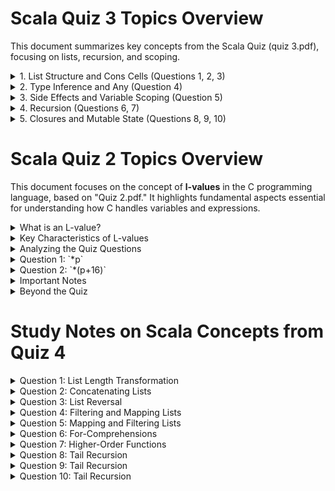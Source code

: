 # Scala Quiz 3 Topics Overview

This document summarizes key concepts from the Scala Quiz (quiz 3.pdf), focusing on lists, recursion, and scoping.

<details>
<summary>1. List Structure and Cons Cells (Questions 1, 2, 3)</summary>

- **Cons Cells**: Understanding how lists are constructed internally using cons cells, which consist of:
  - **Head**: The value stored in the list.
  - **Tail**: A reference to the next cons cell or `Nil` if it's the end.
  
- **Counting Cons Cells**: Visualize how nested lists are linked; each element is part of a cons cell.
  
- **Key Takeaway**: Comprehension of the internal linked list structure is essential for reasoning about list operations and their efficiency.

</details>

<details>
<summary>2. Type Inference and Any (Question 4)</summary>

- **Type Inference**: Scala's compiler infers types well, but mixed types in a list will be inferred as the most general type.
  
- **Any Type**: `Any` is the root of the type hierarchy; a list containing various types (e.g., `Int`, `String`, tuples) will be inferred as `List[Any]`.

</details>

<details>
<summary>3. Side Effects and Variable Scoping (Question 5)</summary>

- **Side Effects**: Example: `(var x = 0; x = x + 1; x)` demonstrates side effects in expressions. Each block defines a local `var x`.

- **Scoping**: Variables declared in blocks are local and do not affect each other.

</details>

<details>
<summary>4. Recursion (Questions 6, 7)</summary>

- **Recursive Function Definition (Question 6)**: A recursive function `f(x)` returns 0 for `x < 0`, otherwise calls itself with `x - 1` and adds `x`.

- **Pattern Matching and Recursion (Question 7)**: Combines pattern matching and recursion to return a sublist. The type of variables in a pattern match is crucial (e.g., `ys` matches the tail of the list `x`).

</details>

<details>
<summary>5. Closures and Mutable State (Questions 8, 9, 10)</summary>

- **Closures**: Functions accessing variables outside their scope. The `makeCounter()` function creates and returns closures.

- **Mutable State**: Closure behavior depends on whether the captured variable (e.g., `var x`) is mutable.
  
  - **Question 9**: Captures a mutable variable. Each call modifies the shared `x`, leading to incrementing output.
  
  - **Questions 8 & 10**: Attempting to modify a variable within the closure's scope results in compiler errors or unexpected behavior due to immutability.
  
- **Key Concept**: Closures allow for stateful functions, but careful attention to variable scoping and mutability is essential.

</details>


# Scala Quiz 2 Topics Overview

This document focuses on the concept of **l-values** in the C programming language, based on "Quiz 2.pdf." It highlights fundamental aspects essential for understanding how C handles variables and expressions.

<details>
<summary>What is an L-value?</summary>

In C, an l-value refers to an expression that designates a memory location. An l-value represents something that can appear on the *left-hand side* of an assignment operator (`=`).

</details>

<details>
<summary>Key Characteristics of L-values</summary>

- **Modifiable**: L-values usually represent objects that can be modified (i.e., you can assign a new value to them).
- **Memory Location**: The primary characteristic of an l-value is that it refers to a specific memory location where data is stored.

</details>

<details>
<summary>Analyzing the Quiz Questions</summary>

Let's break down the context provided in the quiz and analyze why the expressions are considered l-values or not:

**Context:**
```c
void f () {
  int x = 1; 
  int *p = &x; 
  ... 
}
```
- `int x = 1;`: Declares an integer variable `x` and initializes it with the value 1.  
- `int *p = &x;`: Declares a pointer variable `p` (of type integer pointer) and initializes it to the *address* of `x`.

</details>

<details>
<summary>Question 1: `*p`</summary>

- **Expression**: `*p` (dereference operator applied to pointer `p`)
- **Explanation**: The expression `*p` accesses the value stored at the memory location pointed to by `p`. Since `p` points to `x`, `*p` effectively refers to `x`. Therefore, `*p` **is an l-value** because it represents a modifiable memory location.

</details>

<details>
<summary>Question 2: `*(p+16)`</summary>

- **Expression**: `*(p+16)` (pointer arithmetic followed by dereference)
- **Explanation**: This expression involves pointer arithmetic. Adding 16 to `p` results in a new memory address (16 integers away from `x`). Dereferencing this new address (`*(p + 16)`) gives access to the value stored at that location. **However, it is still considered an l-value** because it refers to a memory location, even if potentially invalid or out-of-bounds.

</details>

<details>
<summary>Important Notes</summary>

- **L-values vs. R-values**: In C, expressions that are not l-values are called r-values. R-values typically represent values or results of computations but don't directly correspond to modifiable memory locations.
- **Importance**: Understanding l-values is crucial when working with pointers, passing arguments to functions, and generally understanding how C interacts with memory.

</details>

<details>
<summary>Beyond the Quiz</summary>

The quiz snippet provides a starting point for exploring l-values. To deepen your understanding, consider these additional points (verify them independently):

- **Arrays and L-values**: In C, array names often decay into pointers to their first element. So, while an array name might seem like an l-value, it usually acts as a constant pointer.
- **Function Calls**: The results of function calls are typically r-values (unless the function returns a reference). 
- **Const Correctness**: Using `const` with variables and pointers relates to l-values and whether the data at those memory locations can be modified.

By grasping the concept of l-values, you gain a clearer picture of how C manages memory and how expressions are evaluated.

</details>


# Study Notes on Scala Concepts from Quiz 4

<details>
<summary>Question 1: List Length Transformation</summary>

Consider the Scala function:

```scala
def f[X](xs: List[X]): List[X] = {
  xs match {
    case Nil   => Nil
    case y::ys => y::(y::(f(ys)))
  }
}
```

### Concept:
- This function duplicates each element in the list, resulting in a list that is longer than the original.

### Result:
- If executed on a list of length \( N \), the length of the resulting list is \( 2N - 1 \).

### Explanation:
- Each element \( y \) leads to two occurrences of \( y \) in the output list.

</details>

<details>
<summary>Question 2: Concatenating Lists</summary>

Consider the Scala function:

```scala
def f[X](xs: List[X], ys: List[X]): List[X] = {
  xs match {
    case Nil   => ys
    case z::zs => z::(f(zs, ys))
  }
}
```

### Concept:
- This function concatenates two lists by prepending elements from the first list to the second.

### Result:
- If executed on two lists of lengths \( M \) and \( N \), the length of the resulting list is \( M + N \).

### Explanation:
- Each element of the first list \( xs \) is added to the output list until \( xs \) is empty.

</details>

<details>
<summary>Question 3: List Reversal</summary>

Consider the Scala function:

```scala
def f[X](xs: List[X]): List[X] = {
  xs match {
    case Nil   => Nil
    case y::ys => f(ys) ::: List(y)
  }
}
```

### Concept:
- This function reverses a list by recursively calling itself and appending the head element to the end.

### Example:
- For the input `val myList: List[(Int, Int)] = List((1, 2), (3, 4), (5, 6))`, the result is:
  - `f(myList)` produces `List((5, 6), (3, 4), (1, 2))`.

</details>

<details>
<summary>Question 4: Filtering and Mapping Lists</summary>

Given the code:

```scala
List(1, 2, 3, 4, 5, 6, 7, 8, 9, 10).filter((x: Int) => (x % 2) == 0).map((x: Int) => x * 2)
```

### Concept:
- This code filters out even numbers from the list and then doubles them.

### Result:
- The output is `List(4, 8, 12, 16, 20)`.

</details>

<details>
<summary>Question 5: Mapping and Filtering Lists</summary>

Given the code:

```scala
List(1, 2, 3, 4, 5, 6, 7, 8, 9, 10).map((x: Int) => x * 2).filter((x: Int) => (x % 2) == 0)
```

### Concept:
- This code first doubles each element and then filters out the odd results.

### Result:
- The output is `List(2, 4, 6, 8, 10)`.

</details>

<details>
<summary>Question 6: For-Comprehensions</summary>

Consider the function:

```scala
def f[X](xss: ?1): ?2 = for (xs <- xss; x <- xs) yield x
```

### Type Parameters:
- `?1`: `List[List[X]]`
- `?2`: `List[X]`

### Concept:
- This function flattens a list of lists into a single list.

</details>

<details>
<summary>Question 7: Higher-Order Functions</summary>

Consider the function:

```scala
def g[X, Y](xs: ?1, f: ?2): ?3 = {
  xs match {
    case Nil   => Nil
    case y::ys => f(y) :: g(ys, f)
  }
}
```

### Type Parameters:
- `?1`: `List[X]`
- `?2`: `X => Y`
- `?3`: `List[Y]`

### Concept:
- This function applies a function `f` to each element in the list.

</details>

<details>
<summary>Question 8: Tail Recursion</summary>

Consider the function:

```scala
def f[X](xs: List[X], ys: List[X]): List[X] = {
  xs match {
    case Nil   => ys
    case z::zs => z::(f(zs, ys))
  }
}
```

### True or False:
- This function is **not** tail-recursive.

### Explanation:
- The recursive call is not the last operation performed.

</details>

<details>
<summary>Question 9: Tail Recursion</summary>

Consider the function:

```scala
def f[X](xs: List[X]): List[X] = {
  xs match {
    case Nil   => Nil
    case y::ys => f(ys) ::: List(y)
  }
}
```

### True or False:
- This function is **not** tail-recursive.

### Explanation:
- Similar to the previous example, the recursive call is followed by another operation (the concatenation).

</details>

<details>
<summary>Question 10: Tail Recursion</summary>

Consider the function:

```scala
def f[X](xs: List[X], ys: List[X]): List[X] = {
  xs match {
    case Nil   => ys
    case z::zs => f(zs, z::ys)
  }
}
```

### True or False:
- This function **is** tail-recursive.

### Explanation:
- The recursive call is the last operation, allowing for optimization.

</details>

